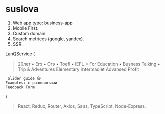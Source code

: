 # suslova

1) Web app type: business-app
2) Mobile First.
3) Custom domain.
4) Search metrices (google, yandex).
5) SSR.



LanQService (
   >20лет
   • Егэ • Огэ
   • Toefl • IEFL
   • For Education
   • Busness Talking
   • Trip & Adventures
    Elementary Intermadiet Advansed Profit

     Slider guide 😃
    Examples: с разворотами
    Feedback Form
)

> React, Redux, Router, Axios, Sass, TypeScript, Node-Express.
